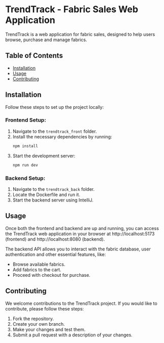 # TrendTrack - Fabric Sales Web Application

TrendTrack is a web application for fabric sales, designed to help users browse, purchase and manage fabrics. 

## Table of Contents
- [Installation](#installation)
- [Usage](#usage)
- [Contributing](#contributing)

## Installation

Follow these steps to set up the project locally:

### Frontend Setup:
1. Navigate to the `trendtrack_front` folder.
2. Install the necessary dependencies by running:
   ```bash
   npm install
3. Start the development server:
   ```bash
   npm run dev

### Backend Setup:
1. Navigate to the `trendtrack_back` folder.
2. Locate the Dockerfile and run it.
3. Start the backend server using IntelliJ.

## Usage
Once both the frontend and backend are up and running, you can access the TrendTrack web application in your browser 
at http://localhost:5173 (frontend) and http://localhost:8080 (backend).

The backend API allows you to interact with the fabric database, user authentication and other essential features, like:
- Browse available fabrics.
- Add fabrics to the cart.
- Proceed with checkout for purchase.

## Contributing
We welcome contributions to the TrendTrack project. If you would like to contribute, please follow these steps:

1. Fork the repository.
2. Create your own branch.
3. Make your changes and test them.
4. Submit a pull request with a description of your changes.